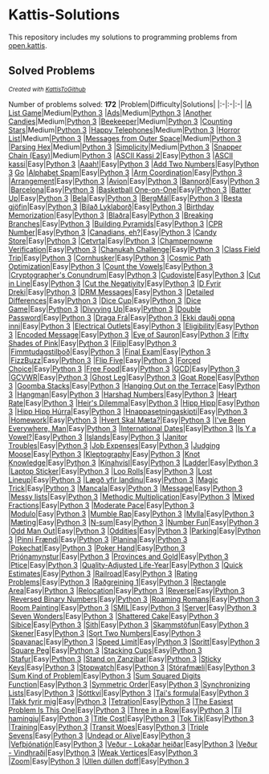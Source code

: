 # Kattis-Solutions

This repository includes my solutions to programming problems from [open.kattis](https://open.kattis.com/).
## Solved Problems
<sub><i>Created with [KattisToGithub](https://github.com/Zabrakk/KattisToGithub)</i></sub>

Number of problems solved: **172**
|Problem|Difficulty|Solutions|
|:-|:-|:-|
|[A List Game](https://open.kattis.com/problems/listgame)|Medium|[Python 3](Solutions/listgame.py)
|[Ads](https://open.kattis.com/problems/ads)|Medium|[Python 3](Solutions/ads.py)
|[Another Candies](https://open.kattis.com/problems/anothercandies)|Medium|[Python 3](Solutions/anothercandies.py)
|[Beekeeper](https://open.kattis.com/problems/beekeeper)|Medium|[Python 3](Solutions/beekeeper.py)
|[Counting Stars](https://open.kattis.com/problems/countingstars)|Medium|[Python 3](Solutions/countingstars.py)
|[Happy Telephones](https://open.kattis.com/problems/telephones)|Medium|[Python 3](Solutions/telephones.py)
|[Horror List](https://open.kattis.com/problems/horror)|Medium|[Python 3](Solutions/horror.py)
|[Messages from Outer Space](https://open.kattis.com/problems/messages)|Medium|[Python 3](Solutions/messages.py)
|[Parsing Hex](https://open.kattis.com/problems/parsinghex)|Medium|[Python 3](Solutions/parsinghex.py)
|[Simplicity](https://open.kattis.com/problems/simplicity)|Medium|[Python 3](Solutions/simplicity.py)
|[Snapper Chain (Easy)](https://open.kattis.com/problems/snappereasy)|Medium|[Python 3](Solutions/snappereasy.py)
|[ASCII Kassi 2](https://open.kattis.com/problems/asciikassi2)|Easy|[Python 3](Solutions/asciikassi2.py)
|[ASCII kassi](https://open.kattis.com/problems/asciikassi)|Easy|[Python 3](Solutions/asciikassi.py)
|[Aaah!](https://open.kattis.com/problems/aaah)|Easy|[Python 3](Solutions/aaah.py)
|[Add Two Numbers](https://open.kattis.com/problems/addtwonumbers)|Easy|[Python 3](Solutions/addtwonumbers.py) [Go](Solutions/addtwonumbers.go)
|[Alphabet Spam](https://open.kattis.com/problems/alphabetspam)|Easy|[Python 3](Solutions/alphabetspam.py)
|[Arm Coordination](https://open.kattis.com/problems/armcoordination)|Easy|[Python 3](Solutions/armcoordination.py)
|[Arrangement](https://open.kattis.com/problems/upprodun)|Easy|[Python 3](Solutions/upprodun.py)
|[Avion](https://open.kattis.com/problems/avion)|Easy|[Python 3](Solutions/avion.py)
|[Bannorð](https://open.kattis.com/problems/bannord)|Easy|[Python 3](Solutions/bannord.py)
|[Barcelona](https://open.kattis.com/problems/barcelona)|Easy|[Python 3](Solutions/barcelona.py)
|[Basketball One-on-One](https://open.kattis.com/problems/basketballoneonone)|Easy|[Python 3](Solutions/basketballoneonone.py)
|[Batter Up](https://open.kattis.com/problems/batterup)|Easy|[Python 3](Solutions/batterup.py)
|[Bela](https://open.kattis.com/problems/bela)|Easy|[Python 3](Solutions/bela.py)
|[BergMál](https://open.kattis.com/problems/bergmal)|Easy|[Python 3](Solutions/bergmal.py)
|[Besta gjöfin](https://open.kattis.com/problems/bestagjofin)|Easy|[Python 3](Solutions/bestagjofin.py)
|[Bilað Lyklaborð](https://open.kattis.com/problems/biladlyklabord)|Easy|[Python 3](Solutions/biladlyklabord.py)
|[Birthday Memorization](https://open.kattis.com/problems/fodelsedagsmemorisering)|Easy|[Python 3](Solutions/fodelsedagsmemorisering.py)
|[Blaðra](https://open.kattis.com/problems/bladra2)|Easy|[Python 3](Solutions/bladra2.py)
|[Breaking Branches](https://open.kattis.com/problems/breakingbranches)|Easy|[Python 3](Solutions/breakingbranches.py)
|[Building Pyramids](https://open.kattis.com/problems/pyramids)|Easy|[Python 3](Solutions/pyramids.py)
|[CPR Number](https://open.kattis.com/problems/cprnummer)|Easy|[Python 3](Solutions/cprnummer.py)
|[Canadians, eh?](https://open.kattis.com/problems/canadianseh)|Easy|[Python 3](Solutions/canadianseh.py)
|[Candy Store](https://open.kattis.com/problems/candystore)|Easy|[Python 3](Solutions/candystore.py)
|[Cetvrta](https://open.kattis.com/problems/cetvrta)|Easy|[Python 3](Solutions/cetvrta.py)
|[Champernowne Verification](https://open.kattis.com/problems/champernowneverification)|Easy|[Python 3](Solutions/champernowneverification.py)
|[Chanukah Challenge](https://open.kattis.com/problems/chanukah)|Easy|[Python 3](Solutions/chanukah.py)
|[Class Field Trip](https://open.kattis.com/problems/classfieldtrip)|Easy|[Python 3](Solutions/classfieldtrip.py)
|[Cornhusker](https://open.kattis.com/problems/cornhusker)|Easy|[Python 3](Solutions/cornhusker.py)
|[Cosmic Path Optimization](https://open.kattis.com/problems/cosmicpathoptimization)|Easy|[Python 3](Solutions/cosmicpathoptimization.py)
|[Count the Vowels](https://open.kattis.com/problems/countthevowels)|Easy|[Python 3](Solutions/countthevowels.py)
|[Cryptographer's Conundrum](https://open.kattis.com/problems/conundrum)|Easy|[Python 3](Solutions/conundrum.py)
|[Cudoviste](https://open.kattis.com/problems/cudoviste)|Easy|[Python 3](Solutions/cudoviste.py)
|[Cut in Line](https://open.kattis.com/problems/cutinline)|Easy|[Python 3](Solutions/cutinline.py)
|[Cut the Negativity](https://open.kattis.com/problems/cutthenegativity)|Easy|[Python 3](Solutions/cutthenegativity.py)
|[D Fyrir Dreki](https://open.kattis.com/problems/dfyrirdreki)|Easy|[Python 3](Solutions/dfyrirdreki.py)
|[DRM Messages](https://open.kattis.com/problems/drmmessages)|Easy|[Python 3](Solutions/drmmessages.py)
|[Detailed Differences](https://open.kattis.com/problems/detaileddifferences)|Easy|[Python 3](Solutions/detaileddifferences.py)
|[Dice Cup](https://open.kattis.com/problems/dicecup)|Easy|[Python 3](Solutions/dicecup.py)
|[Dice Game](https://open.kattis.com/problems/dicegame)|Easy|[Python 3](Solutions/dicegame.py)
|[Divvying Up](https://open.kattis.com/problems/divvyingup)|Easy|[Python 3](Solutions/divvyingup.py)
|[Double Password](https://open.kattis.com/problems/doublepassword)|Easy|[Python 3](Solutions/doublepassword.py)
|[Draga Frá](https://open.kattis.com/problems/dragafra)|Easy|[Python 3](Solutions/dragafra.py)
|[Ekki dauði opna inni](https://open.kattis.com/problems/ekkidaudi)|Easy|[Python 3](Solutions/ekkidaudi.py)
|[Electrical Outlets](https://open.kattis.com/problems/electricaloutlets)|Easy|[Python 3](Solutions/electricaloutlets.py)
|[Eligibility](https://open.kattis.com/problems/eligibility)|Easy|[Python 3](Solutions/eligibility.py)
|[Encoded Message](https://open.kattis.com/problems/encodedmessage)|Easy|[Python 3](Solutions/encodedmessage.py)
|[Eye of Sauron](https://open.kattis.com/problems/eyeofsauron)|Easy|[Python 3](Solutions/eyeofsauron.py)
|[Fifty Shades of Pink](https://open.kattis.com/problems/fiftyshades)|Easy|[Python 3](Solutions/fiftyshades.py)
|[Filip](https://open.kattis.com/problems/filip)|Easy|[Python 3](Solutions/filip.py)
|[Fimmtudagstilboð](https://open.kattis.com/problems/fimmtudagstilbod)|Easy|[Python 3](Solutions/fimmtudagstilbod.py)
|[Final Exam](https://open.kattis.com/problems/finalexam2)|Easy|[Python 3](Solutions/finalexam2.py)
|[FizzBuzz](https://open.kattis.com/problems/fizzbuzz)|Easy|[Python 3](Solutions/fizzbuzz.py)
|[Flip Five](https://open.kattis.com/problems/flipfive)|Easy|[Python 3](Solutions/flipfive.py)
|[Forced Choice](https://open.kattis.com/problems/forcedchoice)|Easy|[Python 3](Solutions/forcedchoice.py)
|[Free Food](https://open.kattis.com/problems/freefood)|Easy|[Python 3](Solutions/freefood.py)
|[GCD](https://open.kattis.com/problems/gcd)|Easy|[Python 3](Solutions/gcd.py)
|[GCVWR](https://open.kattis.com/problems/gcvwr)|Easy|[Python 3](Solutions/gcvwr.py)
|[Ghost Leg](https://open.kattis.com/problems/ghostleg)|Easy|[Python 3](Solutions/ghostleg.py)
|[Goat Rope](https://open.kattis.com/problems/goatrope)|Easy|[Python 3](Solutions/goatrope.py)
|[Goomba Stacks](https://open.kattis.com/problems/goombastacks)|Easy|[Python 3](Solutions/goombastacks.py)
|[Hanging Out on the Terrace](https://open.kattis.com/problems/hangingout)|Easy|[Python 3](Solutions/hangingout.py)
|[Hangman](https://open.kattis.com/problems/hangman)|Easy|[Python 3](Solutions/hangman.py)
|[Harshad Numbers](https://open.kattis.com/problems/harshadnumbers)|Easy|[Python 3](Solutions/harshadnumbers.py)
|[Heart Rate](https://open.kattis.com/problems/heartrate)|Easy|[Python 3](Solutions/heartrate.py)
|[Heir's Dilemma](https://open.kattis.com/problems/heirsdilemma)|Easy|[Python 3](Solutions/heirsdilemma.py)
|[Hipp Hipp](https://open.kattis.com/problems/hipphipp)|Easy|[Python 3](Solutions/hipphipp.py)
|[Hipp Hipp Húrra](https://open.kattis.com/problems/hipphipphurra)|Easy|[Python 3](Solutions/hipphipphurra.py)
|[Hnappasetningaskipti](https://open.kattis.com/problems/hnappasetningaskipti)|Easy|[Python 3](Solutions/hnappasetningaskipti.py)
|[Homework](https://open.kattis.com/problems/heimavinna)|Easy|[Python 3](Solutions/heimavinna.py)
|[Hvert Skal Mæta?](https://open.kattis.com/problems/hvertskalmaeta)|Easy|[Python 3](Solutions/hvertskalmaeta.py)
|[I've Been Everywhere, Man](https://open.kattis.com/problems/everywhere)|Easy|[Python 3](Solutions/everywhere.py)
|[International Dates](https://open.kattis.com/problems/internationaldates)|Easy|[Python 3](Solutions/internationaldates.py)
|[Is Y a Vowel?](https://open.kattis.com/problems/isyavowel)|Easy|[Python 3](Solutions/isyavowel.py)
|[Islands](https://open.kattis.com/problems/islands3)|Easy|[Python 3](Solutions/islands3.py)
|[Janitor Troubles](https://open.kattis.com/problems/janitortroubles)|Easy|[Python 3](Solutions/janitortroubles.py)
|[Job Expenses](https://open.kattis.com/problems/jobexpenses)|Easy|[Python 3](Solutions/jobexpenses.py)
|[Judging Moose](https://open.kattis.com/problems/judgingmoose)|Easy|[Python 3](Solutions/judgingmoose.py)
|[Kleptography](https://open.kattis.com/problems/kleptography)|Easy|[Python 3](Solutions/kleptography.py)
|[Knot Knowledge](https://open.kattis.com/problems/knotknowledge)|Easy|[Python 3](Solutions/knotknowledge.py)
|[Kínahvísl](https://open.kattis.com/problems/kinahvisl)|Easy|[Python 3](Solutions/kinahvisl.py)
|[Ladder](https://open.kattis.com/problems/ladder)|Easy|[Python 3](Solutions/ladder.py)
|[Laptop Sticker](https://open.kattis.com/problems/laptopsticker)|Easy|[Python 3](Solutions/laptopsticker.py)
|[Loo Rolls](https://open.kattis.com/problems/loorolls)|Easy|[Python 3](Solutions/loorolls.py)
|[Lost Lineup](https://open.kattis.com/problems/lostlineup)|Easy|[Python 3](Solutions/lostlineup.py)
|[Lægð yfir landinu](https://open.kattis.com/problems/laegdyfirlandinu)|Easy|[Python 3](Solutions/laegdyfirlandinu.py)
|[Magic Trick](https://open.kattis.com/problems/magictrick)|Easy|[Python 3](Solutions/magictrick.py)
|[Mancala](https://open.kattis.com/problems/mancala)|Easy|[Python 3](Solutions/mancala.py)
|[Message](https://open.kattis.com/problems/meddelande)|Easy|[Python 3](Solutions/meddelande.py)
|[Messy lists](https://open.kattis.com/problems/stokigalistor)|Easy|[Python 3](Solutions/stokigalistor.py)
|[Methodic Multiplication](https://open.kattis.com/problems/methodicmultiplication)|Easy|[Python 3](Solutions/methodicmultiplication.py)
|[Mixed Fractions](https://open.kattis.com/problems/mixedfractions)|Easy|[Python 3](Solutions/mixedfractions.py)
|[Moderate Pace](https://open.kattis.com/problems/moderatepace)|Easy|[Python 3](Solutions/moderatepace.py)
|[Modulo](https://open.kattis.com/problems/modulo)|Easy|[Python 3](Solutions/modulo.py)
|[Mumble Rap](https://open.kattis.com/problems/mumblerap)|Easy|[Python 3](Solutions/mumblerap.py)
|[Mylla](https://open.kattis.com/problems/mylla2)|Easy|[Python 3](Solutions/mylla2.py)
|[Mæting](https://open.kattis.com/problems/maeting)|Easy|[Python 3](Solutions/maeting.py)
|[N-sum](https://open.kattis.com/problems/nsum)|Easy|[Python 3](Solutions/nsum.py)
|[Number Fun](https://open.kattis.com/problems/numberfun)|Easy|[Python 3](Solutions/numberfun.py)
|[Odd Man Out](https://open.kattis.com/problems/oddmanout)|Easy|[Python 3](Solutions/oddmanout.py)
|[Oddities](https://open.kattis.com/problems/oddities)|Easy|[Python 3](Solutions/oddities.py)
|[Parking](https://open.kattis.com/problems/parking2)|Easy|[Python 3](Solutions/parking2.py)
|[Pinni Frændi](https://open.kattis.com/problems/pinnifraendi)|Easy|[Python 3](Solutions/pinnifraendi.py)
|[Planina](https://open.kattis.com/problems/planina)|Easy|[Python 3](Solutions/planina.py)
|[Pokechat](https://open.kattis.com/problems/pokechat)|Easy|[Python 3](Solutions/pokechat.py)
|[Poker Hand](https://open.kattis.com/problems/pokerhand)|Easy|[Python 3](Solutions/pokerhand.py)
|[Prjónamynstur](https://open.kattis.com/problems/prjonamynstur)|Easy|[Python 3](Solutions/prjonamynstur.py)
|[Provinces and Gold](https://open.kattis.com/problems/provincesandgold)|Easy|[Python 3](Solutions/provincesandgold.py)
|[Ptice](https://open.kattis.com/problems/ptice)|Easy|[Python 3](Solutions/ptice.py)
|[Quality-Adjusted Life-Year](https://open.kattis.com/problems/qaly)|Easy|[Python 3](Solutions/qaly.py)
|[Quick Estimates](https://open.kattis.com/problems/quickestimate)|Easy|[Python 3](Solutions/quickestimate.py)
|[Railroad](https://open.kattis.com/problems/railroad2)|Easy|[Python 3](Solutions/railroad2.py)
|[Rating Problems](https://open.kattis.com/problems/ratingproblems)|Easy|[Python 3](Solutions/ratingproblems.py)
|[Raðgreining 1](https://open.kattis.com/problems/radgreining1)|Easy|[Python 3](Solutions/radgreining1.py)
|[Rectangle Area](https://open.kattis.com/problems/rectanglearea)|Easy|[Python 3](Solutions/rectanglearea.py)
|[Relocation](https://open.kattis.com/problems/relocation)|Easy|[Python 3](Solutions/relocation.py)
|[Reverse](https://open.kattis.com/problems/ofugsnuid)|Easy|[Python 3](Solutions/ofugsnuid.py)
|[Reversed Binary Numbers](https://open.kattis.com/problems/reversebinary)|Easy|[Python 3](Solutions/reversebinary.py)
|[Roaming Romans](https://open.kattis.com/problems/romans)|Easy|[Python 3](Solutions/romans.py)
|[Room Painting](https://open.kattis.com/problems/roompainting)|Easy|[Python 3](Solutions/roompainting.py)
|[SMIL](https://open.kattis.com/problems/smil)|Easy|[Python 3](Solutions/smil.py)
|[Server](https://open.kattis.com/problems/server)|Easy|[Python 3](Solutions/server.py)
|[Seven Wonders](https://open.kattis.com/problems/sevenwonders)|Easy|[Python 3](Solutions/sevenwonders.py)
|[Shattered Cake](https://open.kattis.com/problems/shatteredcake)|Easy|[Python 3](Solutions/shatteredcake.py)
|[Sibice](https://open.kattis.com/problems/sibice)|Easy|[Python 3](Solutions/sibice.py)
|[Sith](https://open.kattis.com/problems/sith)|Easy|[Python 3](Solutions/sith.py)
|[Skammstöfun](https://open.kattis.com/problems/skammstofun)|Easy|[Python 3](Solutions/skammstofun.py)
|[Skener](https://open.kattis.com/problems/skener)|Easy|[Python 3](Solutions/skener.py)
|[Sort Two Numbers](https://open.kattis.com/problems/sorttwonumbers)|Easy|[Python 3](Solutions/sorttwonumbers.py)
|[Spavanac](https://open.kattis.com/problems/spavanac)|Easy|[Python 3](Solutions/spavanac.py)
|[Speed Limit](https://open.kattis.com/problems/speedlimit)|Easy|[Python 3](Solutions/speedlimit.py)
|[Spritt](https://open.kattis.com/problems/spritt)|Easy|[Python 3](Solutions/spritt.py)
|[Square Peg](https://open.kattis.com/problems/squarepeg)|Easy|[Python 3](Solutions/squarepeg.py)
|[Stacking Cups](https://open.kattis.com/problems/cups)|Easy|[Python 3](Solutions/cups.py)
|[Stafur](https://open.kattis.com/problems/stafur)|Easy|[Python 3](Solutions/stafur.py)
|[Stand on Zanzibar](https://open.kattis.com/problems/zanzibar)|Easy|[Python 3](Solutions/zanzibar.py)
|[Sticky Keys](https://open.kattis.com/problems/stickykeys)|Easy|[Python 3](Solutions/stickykeys.py)
|[Stopwatch](https://open.kattis.com/problems/stopwatch)|Easy|[Python 3](Solutions/stopwatch.py)
|[Stórafmæli](https://open.kattis.com/problems/storafmaeli)|Easy|[Python 3](Solutions/storafmaeli.py)
|[Sum Kind of Problem](https://open.kattis.com/problems/sumkindofproblem)|Easy|[Python 3](Solutions/sumkindofproblem.py)
|[Sum Squared Digits Function](https://open.kattis.com/problems/sumsquareddigits)|Easy|[Python 3](Solutions/sumsquareddigits.py)
|[Symmetric Order](https://open.kattis.com/problems/symmetricorder)|Easy|[Python 3](Solutions/symmetricorder.py)
|[Synchronizing Lists](https://open.kattis.com/problems/synchronizinglists)|Easy|[Python 3](Solutions/synchronizinglists.py)
|[Sóttkví](https://open.kattis.com/problems/sottkvi)|Easy|[Python 3](Solutions/sottkvi.py)
|[Tai's formula](https://open.kattis.com/problems/taisformula)|Easy|[Python 3](Solutions/taisformula.py)
|[Takk fyrir mig](https://open.kattis.com/problems/takkfyrirmig)|Easy|[Python 3](Solutions/takkfyrirmig.py)
|[Tetration](https://open.kattis.com/problems/tetration)|Easy|[Python 3](Solutions/tetration.py)
|[The Easiest Problem Is This One](https://open.kattis.com/problems/easiest)|Easy|[Python 3](Solutions/easiest.py)
|[Three in a Row](https://open.kattis.com/problems/treirad)|Easy|[Python 3](Solutions/treirad.py)
|[Til hamingju](https://open.kattis.com/problems/tilhamingju)|Easy|[Python 3](Solutions/tilhamingju.py)
|[Title Cost](https://open.kattis.com/problems/titlecost)|Easy|[Python 3](Solutions/titlecost.py)
|[Tok Tik](https://open.kattis.com/problems/toktik)|Easy|[Python 3](Solutions/toktik.py)
|[Training](https://open.kattis.com/problems/training)|Easy|[Python 3](Solutions/training.py)
|[Transit Woes](https://open.kattis.com/problems/transitwoes)|Easy|[Python 3](Solutions/transitwoes.py)
|[Triple Sevens](https://open.kattis.com/problems/triplesevens)|Easy|[Python 3](Solutions/triplesevens.py)
|[Undead or Alive](https://open.kattis.com/problems/undeadoralive)|Easy|[Python 3](Solutions/undeadoralive.py)
|[Vefþjónatjón](https://open.kattis.com/problems/vefthjonatjon)|Easy|[Python 3](Solutions/vefthjonatjon.py)
|[Veður - Lokaðar heiðar](https://open.kattis.com/problems/vedurheidar)|Easy|[Python 3](Solutions/vedurheidar.py)
|[Veður - Vindhraði](https://open.kattis.com/problems/vedurvindhradi)|Easy|[Python 3](Solutions/vedurvindhradi.py)
|[Weak Vertices](https://open.kattis.com/problems/weakvertices)|Easy|[Python 3](Solutions/weakvertices.py)
|[Zoom](https://open.kattis.com/problems/zoom)|Easy|[Python 3](Solutions/zoom.py)
|[Úllen dúllen doff](https://open.kattis.com/problems/ullendullendoff)|Easy|[Python 3](Solutions/ullendullendoff.py)
